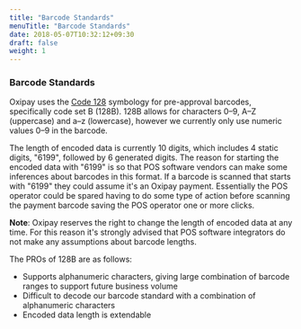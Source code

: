 ```yaml
---
title: "Barcode Standards"
menuTitle: "Barcode Standards"
date: 2018-05-07T10:32:12+09:30
draft: false
weight: 1
---
```


<h3>Barcode Standards</h3>

Oxipay uses the <a href="https://en.wikipedia.org/wiki/Code_128">Code 128</a> symbology for pre-approval barcodes, specifically code set B (128B). 128B allows for characters 0–9, A–Z (uppercase) and a–z (lowercase), however we currently only use numeric values 0–9 in the barcode.

The length of encoded data is currently 10 digits, which includes 4 static digits, "6199", followed by 6 generated digits. The reason for starting the encoded data with "6199" is so that POS software vendors can make some inferences about barcodes in this format. If a barcode is scanned that starts with "6199" they could assume it's an Oxipay payment. Essentially the POS operator could be spared having to do some type of action before scanning the payment barcode saving the POS operator one or more clicks.

<div class="panel">
<b>Note</b>: Oxipay reserves the right to change the length of encoded data at any time. For this reason it's strongly advised that POS software integrators do not make any assumptions about barcode lengths.
</div>

The PROs of 128B are as follows:

* Supports alphanumeric characters, giving large combination of barcode ranges to support future business volume
* Difficult to decode our barcode standard with a combination of alphanumeric characters
* Encoded data length is extendable
